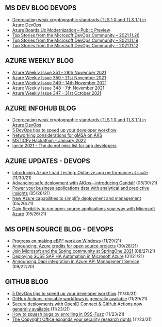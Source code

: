 ## MS DEV BLOG DEVOPS 

<!-- DEVBLOGDEVOPS:START -->
- [Deprecating weak cryptographic standards (TLS 1.0 and TLS 1.1) in Azure DevOps](https://devblogs.microsoft.com/devops/deprecating-weak-cryptographic-standards-tls-1-0-and-tls-1-1-in-azure-devops/)
- [Azure Boards Ux Modernization – Public Preview](https://devblogs.microsoft.com/devops/azure-boards-ux-modernization-public-preview/)
- [Top Stories from the Microsoft DevOps Community – 2021.11.26](https://devblogs.microsoft.com/devops/top-stories-from-the-microsoft-devops-community-2021-11-26/)
- [Top Stories from the Microsoft DevOps Community – 2021.11.19](https://devblogs.microsoft.com/devops/top-stories-from-the-microsoft-devops-community-2021-11-19/)
- [Top Stories from the Microsoft DevOps Community – 2021.11.12](https://devblogs.microsoft.com/devops/top-stories-from-the-microsoft-devops-community-2021-11-12/)
<!-- DEVBLOGDEVOPS:END -->


## AZURE WEEKLY BLOG

<!-- AZUREWEEKLY:START -->
- [Azure Weekly Issue 351 - 28th November 2021](https://azureweekly.info/issue-351.html)
- [Azure Weekly Issue 350 - 21st November 2021](https://azureweekly.info/issue-350.html)
- [Azure Weekly Issue 349 - 14th November 2021](https://azureweekly.info/issue-349.html)
- [Azure Weekly Issue 348 - 7th November 2021](https://azureweekly.info/issue-348.html)
- [Azure Weekly Issue 347 - 31st October 2021](https://azureweekly.info/issue-347.html)
<!-- AZUREWEEKLY:END -->

## AZURE INFOHUB BLOG 

<!-- AZUREINFOHUB:START -->
- [Deprecating weak cryptographic standards &lpar;TLS 1.0 and TLS 1.1&rpar; in Azure DevOps](https://devblogs.microsoft.com/devops/deprecating-weak-cryptographic-standards-tls-1-0-and-tls-1-1-in-azure-devops)
- [5 DevOps tips to speed up your developer workflow](https://github.blog/2021-11-30-5-devops-tips-to-speed-up-your-developer-workflow/)
- [Networking considerations for gMSA on AKS](https://techcommunity.microsoft.com/t5/containers/networking-considerations-for-gmsa-on-aks/ba-p/3020461)
- [MSTICPy Hackathon - January 2022](https://techcommunity.microsoft.com/t5/microsoft-sentinel-blog/msticpy-hackathon-january-2022/ba-p/3019705)
- [Ignite 2021 - The do not miss list for app developers](https://techcommunity.microsoft.com/t5/apps-on-azure-blog/ignite-2021-the-do-not-miss-list-for-app-developers/ba-p/2955457)
<!-- AZUREINFOHUB:END -->


## AZURE UPDATES - DEVOPS 

<!-- AZUREUPDATES:START -->

 - [Introducing Azure Load Testing: Optimize app performance at scale](https://azure.microsoft.com/blog/introducing-azure-load-testing-optimize-app-performance-at-scale/) (11/30/21)
 - [Advancing safe deployment with AIOps—introducing Gandalf](https://azure.microsoft.com/blog/advancing-safe-deployment-with-aiops-introducing-gandalf/) (06/30/21)
 - [Power your business applications data with analytical and predictive insights](https://azure.microsoft.com/blog/power-your-business-applications-data-with-analytical-and-predictive-insights/) (05/26/21)
 - [New Azure capabilities to simplify deployment and management](https://azure.microsoft.com/blog/new-azure-capabilities-to-simplify-deployment-and-management/) (05/26/21)
 - [Gain flexibility to run open-source applications your way with Microsoft Azure](https://azure.microsoft.com/blog/gain-flexibility-to-run-open-source-applications-your-way-with-microsoft-azure/) (05/26/21)
<!-- AZUREUPDATES:END -->


## MS OPEN SOURCE BLOG - DEVOPS 

<!-- MSOPENSOURCEBLOG:START -->

 - [Progress on making eBPF work on Windows](https://cloudblogs.microsoft.com/opensource/2021/11/29/progress-on-making-ebpf-work-on-windows/) (11/29/21)
 - [Announcing: Azure credits for open source projects](https://cloudblogs.microsoft.com/opensource/2021/09/28/announcing-azure-credits-for-open-source-projects/) (09/28/21)
 - [Join Microsoft and the Spring community at SpringOne 2021](https://cloudblogs.microsoft.com/opensource/2021/08/27/join-microsoft-and-the-spring-community-at-springone-2021/) (08/27/21)
 - [Deploying SUSE SAP HA Automation in Microsoft Azure](https://cloudblogs.microsoft.com/opensource/2021/01/21/deploying-suse-sap-ha-automation-in-microsoft-azure/) (01/21/21)
 - [Announcing Dapr integration in Azure API Management Service](https://cloudblogs.microsoft.com/opensource/2020/09/22/announcing-dapr-integration-azure-api-management-service-apim/) (09/22/20)
<!-- MSOPENSOURCEBLOG:END -->


## GITHUB BLOG


<!-- GITHUB:START -->

 - [5 DevOps tips to speed up your developer workflow](https://github.blog/2021-11-30-5-devops-tips-to-speed-up-your-developer-workflow/) (11/30/21)
 - [GitHub Actions: reusable workflows is generally available](https://github.blog/2021-11-29-github-actions-reusable-workflows-is-generally-available/) (11/29/21)
 - [Secure deployments with OpenID Connect &amp; GitHub Actions now generally available](https://github.blog/2021-11-23-secure-deployments-openid-connect-github-actions-generally-available/) (11/23/21)
 - [How to squash bugs by enrolling in OSS-Fuzz](https://github.blog/2021-11-23-how-to-squash-bugs-by-enrolling-in-oss-fuzz/) (11/23/21)
 - [The Copyright Office expands your security research rights](https://github.blog/2021-11-23-copyright-office-expands-security-research-rights/) (11/23/21)
<!-- GITHUB:END -->
